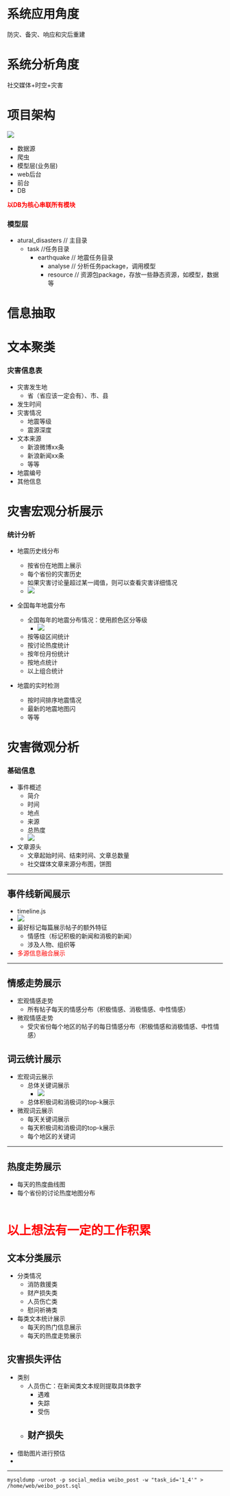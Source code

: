 # 系统应用角度
防灾、备灾、响应和灾后重建
# 系统分析角度
社交媒体+时空+灾害
# 项目架构
![](https://github.com/liuhuijiayou/natural_disaster_doc/raw/master/img/6.jpg)
- 数据源
- 爬虫
- 模型层(业务层)
- web后台
- 前台
- DB

<font color=red>**以DB为核心串联所有模块**</font>
### 模型层
- atural_disasters // 主目录
    - task //任务目录
        - earthquake // 地震任务目录
            - analyse // 分析任务package，调用模型
            - resource // 资源包package，存放一些静态资源，如模型，数据等

# 信息抽取
# 文本聚类
### 灾害信息表
- 灾害发生地
    - 省（省应该一定会有）、市、县
- 发生时间
- 灾害情况
    - 地震等级
    - 震源深度
- 文本来源
    - 新浪微博xx条
    - 新浪新闻xx条
    - 等等
- 地震编号
- 其他信息

# 灾害宏观分析展示
### 统计分析
- 地震历史线分布
    - 按省份在地图上展示
    - 每个省份的灾害历史
    - 如果灾害讨论量超过某一阈值，则可以查看灾害详细情况
    - ![](https://github.com/liuhuijiayou/natural_disaster_doc/raw/master/img/1.jpg)

- 全国每年地震分布
    - 全国每年的地震分布情况：使用颜色区分等级
        - ![](https://github.com/liuhuijiayou/natural_disaster_doc/raw/master/img/2.jpg)
    - 按等级区间统计
    - 按讨论热度统计
    - 按年份月份统计
    - 按地点统计
    - 以上组合统计
- 地震的实时检测
    - 按时间排序地震情况
    - 最新的地震地图闪
    - 等等

# 灾害微观分析
### 基础信息
- 事件概述
    - 简介
    - 时间
    - 地点
    - 来源
    - 总热度
    - ![](https://github.com/liuhuijiayou/natural_disaster_doc/raw/master/img/3.png)
- 文章源头
    - 文章起始时间、结束时间、文章总数量
    - 社交媒体文章来源分布图，饼图
---
## 事件线新闻展示
- timeline.js
- ![](https://github.com/liuhuijiayou/natural_disaster_doc/raw/master/img/4.png)
- 最好标记每篇展示帖子的额外特征
    - 情感性（标记积极的新闻和消极的新闻）
    - 涉及人物、组织等
- <font color=red>多源信息融合展示</font>

---
## 情感走势展示
- 宏观情感走势
    - 所有帖子每天的情感分布（积极情感、消极情感、中性情感）
- 微观情感走势
    - 受灾省份每个地区的帖子的每日情感分布（积极情感和消极情感、中性情感）
## 词云统计展示
- 宏观词云展示
    - 总体关键词展示
        - ![](https://github.com/liuhuijiayou/natural_disaster_doc/raw/master/img/5.png)
    - 总体积极词和消极词的top-k展示
- 微观词云展示
    - 每天关键词展示
    - 每天积极词和消极词的top-k展示
    - 每个地区的关键词

---
## 热度走势展示
- 每天的热度曲线图
- 每个省份的讨论热度地图分布
</br></br>
# <font color=red>**以上想法有一定的工作积累**</font>

## 文本分类展示
- 分类情况
    - 消防救援类
    - 财产损失类
    - 人员伤亡类
    - 慰问祈祷类
- 每类文本统计展示
    - 每天的热门信息展示
    - 每天的热度走势展示
## 灾害损失评估
- 类别
    - 人员伤亡：在新闻类文本规则提取具体数字
        - 遇难
        - 失踪
        - 受伤
    - 财产损失
        - 
- 借助图片进行预估
- 

---





```
mysqldump -uroot -p social_media weibo_post -w "task_id='1_4'" > /home/web/weibo_post.sql
```















